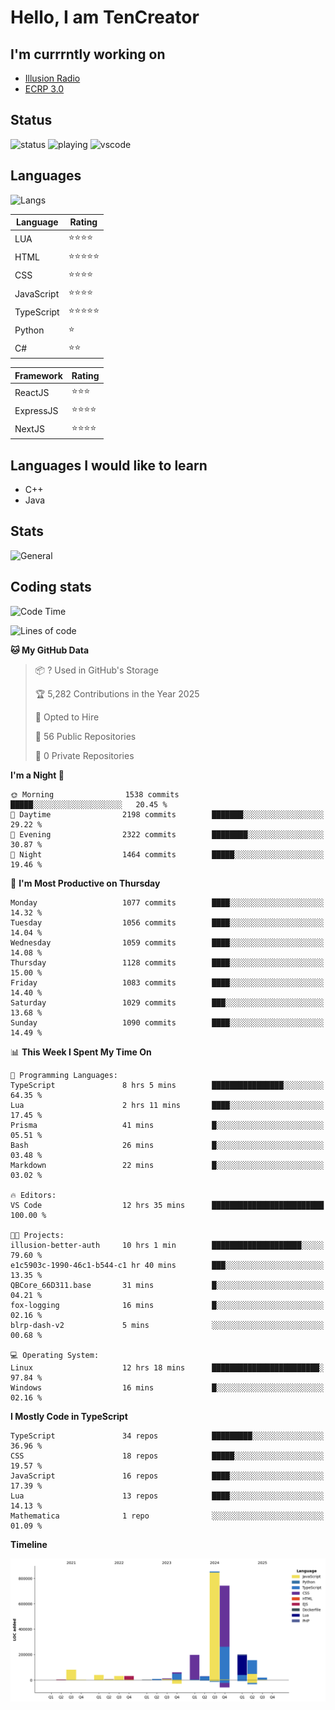 # Hello, I am TenCreator

## I'm currrntly working on
- [Illusion Radio](https://illusionradio.co.uk/)
- [ECRP 3.0](http://github.com/Emerald-Coast-Roleplay/)

## Status
![status](https://api.statusbadges.me/badge/status/518334475038359555?simple=true&style=for-the-badge)
![playing](https://api.statusbadges.me/badge/playing/518334475038359555?style=for-the-badge)
![vscode](https://api.statusbadges.me/badge/vscode/518334475038359555?style=for-the-badge)

## Languages
![Langs](https://github-readme-stats.vercel.app/api/top-langs/?username=tencreator&layout=compact&theme=radical)


|Language|Rating|
|--------|------|
|LUA|⭐️⭐️⭐️⭐️|
|HTML|⭐️⭐️⭐️⭐️⭐️|
|CSS|⭐️⭐️⭐️⭐️|
|JavaScript|⭐️⭐️⭐️⭐️|
|TypeScript|⭐️⭐️⭐️⭐️⭐️|
|Python|⭐️|
|C#|⭐️⭐️ |

|Framework|Rating|
|--------|------|
|ReactJS|⭐️⭐️⭐|
|ExpressJS|⭐️⭐️⭐️⭐️|
|NextJS|⭐️⭐️⭐⭐️|

## Languages I would like to learn
- C++
- Java

## Stats
![General](https://github-readme-stats.vercel.app/api?username=tencreator&show_icons=true&theme=radical)

## Coding stats

<!--START_SECTION:waka-->
![Code Time](http://img.shields.io/badge/Code%20Time-686%20hrs%2040%20mins-blue)

![Lines of code](https://img.shields.io/badge/From%20Hello%20World%20I%27ve%20Written-2.5%20million%20lines%20of%20code-blue)

**🐱 My GitHub Data** 

> 📦 ? Used in GitHub's Storage 
 > 
> 🏆 5,282 Contributions in the Year 2025
 > 
> 💼 Opted to Hire
 > 
> 📜 56 Public Repositories 
 > 
> 🔑 0 Private Repositories 
 > 
**I'm a Night 🦉** 

```text
🌞 Morning                1538 commits        █████░░░░░░░░░░░░░░░░░░░░   20.45 % 
🌆 Daytime                2198 commits        ███████░░░░░░░░░░░░░░░░░░   29.22 % 
🌃 Evening                2322 commits        ████████░░░░░░░░░░░░░░░░░   30.87 % 
🌙 Night                  1464 commits        █████░░░░░░░░░░░░░░░░░░░░   19.46 % 
```
📅 **I'm Most Productive on Thursday** 

```text
Monday                   1077 commits        ████░░░░░░░░░░░░░░░░░░░░░   14.32 % 
Tuesday                  1056 commits        ████░░░░░░░░░░░░░░░░░░░░░   14.04 % 
Wednesday                1059 commits        ████░░░░░░░░░░░░░░░░░░░░░   14.08 % 
Thursday                 1128 commits        ████░░░░░░░░░░░░░░░░░░░░░   15.00 % 
Friday                   1083 commits        ████░░░░░░░░░░░░░░░░░░░░░   14.40 % 
Saturday                 1029 commits        ███░░░░░░░░░░░░░░░░░░░░░░   13.68 % 
Sunday                   1090 commits        ████░░░░░░░░░░░░░░░░░░░░░   14.49 % 
```


📊 **This Week I Spent My Time On** 

```text
💬 Programming Languages: 
TypeScript               8 hrs 5 mins        ████████████████░░░░░░░░░   64.35 % 
Lua                      2 hrs 11 mins       ████░░░░░░░░░░░░░░░░░░░░░   17.45 % 
Prisma                   41 mins             █░░░░░░░░░░░░░░░░░░░░░░░░   05.51 % 
Bash                     26 mins             █░░░░░░░░░░░░░░░░░░░░░░░░   03.48 % 
Markdown                 22 mins             █░░░░░░░░░░░░░░░░░░░░░░░░   03.02 % 

🔥 Editors: 
VS Code                  12 hrs 35 mins      █████████████████████████   100.00 % 

🐱‍💻 Projects: 
illusion-better-auth     10 hrs 1 min        ████████████████████░░░░░   79.60 % 
e1c5903c-1990-46c1-b544-c1 hr 40 mins        ███░░░░░░░░░░░░░░░░░░░░░░   13.35 % 
QBCore_66D311.base       31 mins             █░░░░░░░░░░░░░░░░░░░░░░░░   04.21 % 
fox-logging              16 mins             █░░░░░░░░░░░░░░░░░░░░░░░░   02.16 % 
blrp-dash-v2             5 mins              ░░░░░░░░░░░░░░░░░░░░░░░░░   00.68 % 

💻 Operating System: 
Linux                    12 hrs 18 mins      ████████████████████████░   97.84 % 
Windows                  16 mins             █░░░░░░░░░░░░░░░░░░░░░░░░   02.16 % 
```

**I Mostly Code in TypeScript** 

```text
TypeScript               34 repos            █████████░░░░░░░░░░░░░░░░   36.96 % 
CSS                      18 repos            █████░░░░░░░░░░░░░░░░░░░░   19.57 % 
JavaScript               16 repos            ████░░░░░░░░░░░░░░░░░░░░░   17.39 % 
Lua                      13 repos            ████░░░░░░░░░░░░░░░░░░░░░   14.13 % 
Mathematica              1 repo              ░░░░░░░░░░░░░░░░░░░░░░░░░   01.09 % 
```



**Timeline**

![Lines of Code chart](https://raw.githubusercontent.com/tencreator/tencreator/main/assets/bar_graph.png)


<!--END_SECTION:waka-->
